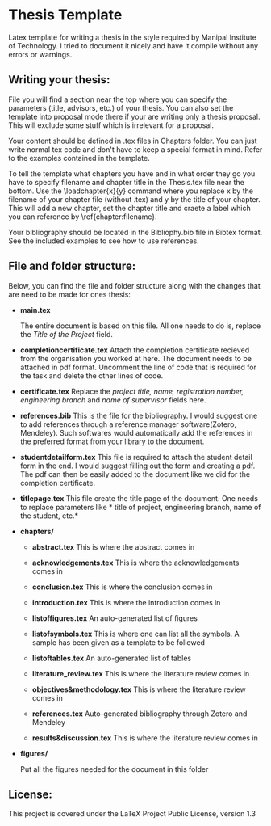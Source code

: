 # Thesis Template

Latex template for writing a thesis in the style required by Manipal Institute of Technology. 
I tried to document it nicely and have it compile without any errors or
warnings.


## Writing your thesis:

File you will find a section near the top where you can specify the parameters (title, advisors, etc.) of your thesis. You can also set the template into proposal mode there if your are writing only a thesis proposal. This will exclude some stuff which is irrelevant for a proposal.

Your content should be defined in .tex files in Chapters folder. You can just write normal tex code and don't have to keep a special format in mind. Refer to the examples contained in the template.

To tell the template what chapters you have and in what order they go you have to specify filename and chapter title in the Thesis.tex file near the bottom. Use the \loadchapter{x}{y} command where you replace x by the filename of your chapter file (without .tex) and y by the title of your chapter. This will add a new chapter, set the chapter title and craete a label which you can reference by \ref{chapter:filename}.

Your bibliography should be located in the Bibliophy.bib file in Bibtex format. See the included examples to see how to use references.


## File and folder structure:

Below, you can find the file and folder structure along with the changes that are need to be made for ones thesis: 

* __main.tex__

  The entire document is based on this file. All one needs to do is, replace the *Title of the Project* field.
  
* __completioncertificate.tex__
  Attach the completion certificate recieved from the organisation you worked at here. The document needs to be attached in pdf format. Uncomment the line of code that is required for the task and delete the other lines of code.
  
* __certificate.tex__
  Replace the *project title, name, registration number, engineering branch* and *name of supervisor* fields here. 
  
* __references.bib__
  This is the file for the bibliography. I would suggest one to add references through a reference manager software(Zotero, Mendeley). Such softwares would automatically add the references in the preferred format from your library to the document.
  
* __studentdetailform.tex__
  This file is required to attach the student detail form in the end. I would suggest filling out the form and creating a pdf. The pdf can then be easily added to the document like we did for the completion certificate.
  
* __titlepage.tex__
  This file create the title page of the document. One needs to replace parameters like * title of project, engineering branch, name of the student, etc.*
  
* __chapters/__

    * __abstract.tex__
      This is where the abstract comes in
      
    * __acknowledgements.tex__
      This is where the acknowledgements comes in
      
    * __conclusion.tex__
      This is where the conclusion comes in
      
    * __introduction.tex__
      This is where the introduction comes in
      
    * __listoffigures.tex__
      An auto-generated list of figures 
      
    * __listofsymbols.tex__
      This is where one can list all the symbols. A sample has been given as a template to be followed
    
    * __listoftables.tex__
      An auto-generated list of tables
      
    * __literature_review.tex__
      This is where the literature review comes in
      
    * __objectives&methodology.tex__
      This is where the literature review comes in
    
    * __references.tex__
      Auto-generated bibliography through Zotero and Mendeley
      
    * __results&discussion.tex__
      This is where the literature review comes in
 
* __figures/__
  
  Put all the figures needed for the document in this folder


## License:

  This project is covered under the LaTeX Project Public License, version 1.3
